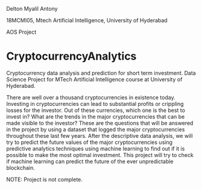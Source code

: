 Delton Myalil Antony

18MCMI05, Mtech Artificial Intelligence, University of Hyderabad

AOS Project

# CryptocurrencyAnalytics
Cryptocurrency data analysis and prediction  for short term investment. Data Science Project for MTech Artificial Intelligence course at University of Hyderabad.

There are well over a thousand cryptocurrencies in existence today. Investing in cryptocurrencies can lead to substantial profits or crippling losses for the investor. Out of these currencies, which one is the best to invest in? What are the trends in the major cryptocurrencies that can be made visible to the investor? These are the questions that will be answered in the project by using a dataset that logged the major cryptocurrencies throughout these last few years. After the descriptive data analysis, we will try to predict the future values of the major cryptocurrencies using predictive analytics techniques using machine learning to find out if it is possible to make the most optimal investment. This project will try to check if machine learning can predict the future of the ever unpredictable blockchain.

NOTE: Project is not complete.

